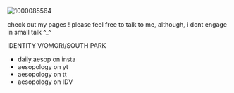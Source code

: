 ![1000085564](https://github.com/user-attachments/assets/d24aadd6-04c3-4322-b617-3d8c559c563b)

check out my pages !
please feel free to talk to me, although, i dont engage in small talk ^_^

IDENTITY V/OMORI/SOUTH PARK

- daily.aesop on insta
- aesopology on yt
- aesopology on tt
- aesopology on IDV
  
